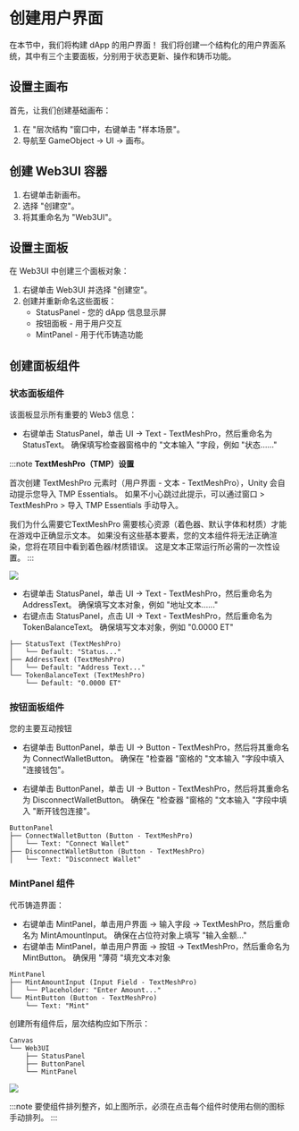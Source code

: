 # 创建用户界面

在本节中，我们将构建 dApp 的用户界面！ 我们将创建一个结构化的用户界面系统，其中有三个主要面板，分别用于状态更新、操作和铸币功能。

## 设置主画布

首先，让我们创建基础画布：

1. 在 "层次结构 "窗口中，右键单击 "样本场景"。
2. 导航至 GameObject → UI → 画布。

## 创建 Web3UI 容器

1. 右键单击新画布。
2. 选择 "创建空"。
3. 将其重命名为 "Web3UI"。

## 设置主面板

在 Web3UI 中创建三个面板对象：

1. 右键单击 Web3UI 并选择 "创建空"。
2. 创建并重新命名这些面板：
    - StatusPanel - 您的 dApp 信息显示屏
    - 按钮面板 - 用于用户交互
    - MintPanel - 用于代币铸造功能

## 创建面板组件

### 状态面板组件

该面板显示所有重要的 Web3 信息：

 - 右键单击 StatusPanel，单击 UI → Text - TextMeshPro，然后重命名为 StatusText。 确保填写检查器窗格中的 "文本输入 "字段，例如 "状态......"

:::note
**TextMeshPro（TMP）设置**

首次创建 TextMeshPro 元素时（用户界面 - 文本 - TextMeshPro），Unity 会自动提示您导入 TMP Essentials。 如果不小心跳过此提示，可以通过窗口 > TextMeshPro > 导入 TMP Essentials 手动导入。

我们为什么需要它TextMeshPro 需要核心资源（着色器、默认字体和材质）才能在游戏中正确显示文本。 如果没有这些基本要素，您的文本组件将无法正确渲染，您将在项目中看到着色器/材质错误。 这是文本正常运行所必需的一次性设置。
:::

![](/img/minidapps/unity-minidapp/status_text.png)

 - 右键单击 StatusPanel，单击 UI → Text - TextMeshPro，然后重命名为 AddressText。 确保填写文本对象，例如 "地址文本......"
 - 右键点击 StatusPanel，点击 UI → Text - TextMeshPro，然后重命名为 TokenBalanceText。 确保填写文本对象，例如 "0.0000 ET"

```code
├── StatusText (TextMeshPro)
│   └── Default: "Status..."
├── AddressText (TextMeshPro)
│   └── Default: "Address Text..."
└── TokenBalanceText (TextMeshPro)
    └── Default: "0.0000 ET"
```

### 按钮面板组件

您的主要互动按钮

 - 右键单击 ButtonPanel，单击 UI → Button - TextMeshPro，然后将其重命名为 ConnectWalletButton。 确保在 "检查器 "窗格的 "文本输入 "字段中填入 "连接钱包"。

 - 右键单击 ButtonPanel，单击 UI → Button - TextMeshPro，然后将其重命名为 DisconnectWalletButton。 确保在 "检查器 "窗格的 "文本输入 "字段中填入 "断开钱包连接"。

```code
ButtonPanel
├── ConnectWalletButton (Button - TextMeshPro)
│   └── Text: "Connect Wallet"
├── DisconnectWalletButton (Button - TextMeshPro)
│   └── Text: "Disconnect Wallet"
```

### MintPanel 组件

代币铸造界面：

 - 右键单击 MintPanel，单击用户界面 → 输入字段 → TextMeshPro，然后重命名为 MintAmountInput。 确保在占位符对象上填写 "输入金额…"
 - 右键单击 MintPanel，单击用户界面 → 按钮 → TextMeshPro，然后重命名为 MintButton。 确保用 "薄荷 "填充文本对象

```code
MintPanel
├── MintAmountInput (Input Field - TextMeshPro)
│   └── Placeholder: "Enter Amount..."
└── MintButton (Button - TextMeshPro)
    └── Text: "Mint"
```

创建所有组件后，层次结构应如下所示：

```code
Canvas
└── Web3UI
    ├── StatusPanel
    ├── ButtonPanel
    └── MintPanel
```

![](/img/minidapps/unity-minidapp/unity-ui-canvas.png)

:::note
要使组件排列整齐，如上图所示，必须在点击每个组件时使用右侧的图标手动排列。
:::
